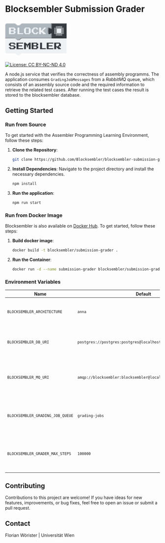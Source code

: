 # Blocksembler Submission Grader

## <img src="img/logo.png" alt="drawing" width="200"/>

[![License: CC BY-NC-ND 4.0](https://img.shields.io/badge/License-CC_BY--NC--ND_4.0-lightgrey.svg)](https://creativecommons.org/licenses/by-nc-nd/4.0/)


A node.js service that verifies the correctness of assembly
programms. The application consumes `GradingJobMessages` from
a _RabbitMQ_ queue, which consists of an assembly source code and
the required information to retrieve the related test cases. After
running the test cases the result is stored to the blocksembler database.

## Getting Started

### Run from Source

To get started with the Assembler Programming Learning Environment, follow these steps:

1. **Clone the Repository**:
   ```bash
   git clone https://github.com/Blocksembler/blocksembler-submission-grader.git
   ```

2. **Install Dependencies**: Navigate to the project directory and install the necessary dependencies.
   ```bash
   npm install
   ```

3. **Run the application**:
   ```bash
   npm run start
   ```

### Run from Docker Image

Blocksembler is also available on [Docker Hub](https://hub.docker.com/r/blocksembler/blocksembler-frontend/tags). To get
started, follow these steps:

1. **Build docker image**:
    ```bash
    docker build -t blocksembler/submission-grader .
    ```
2. **Run the Container**:
    ```bash
    docker run -d --name submission-grader blocksembler/submission-grader
    ```

### Environment Variables

| Name                             | Default                                                        | Description                                                               |
|----------------------------------|----------------------------------------------------------------|---------------------------------------------------------------------------|
| `BLOCKSEMBLER_ARCHITECTURE`      | `anna`                                                         | Identifier of the architecture plugin to load (e.g., `anna`).             |
| `BLOCKSEMBLER_DB_URI`            | `postgres://postgres:postgres@localhost/blocksembler`          | Connection string for the PostgreSQL database used by Blocksembler.       |
| `BLOCKSEMBLER_MQ_URI`            | `amqp://blocksembler:blocksembler@localhost:5672/blocksembler` | Connection URI for the RabbitMQ message broker used by Blocksembler.      |
| `BLOCKSEMBLER_GRADING_JOB_QUEUE` | `grading-jobs`                                                 | Name of the RabbitMQ queue from which grading jobs are consumed.          |
| `BLOCKSEMBLER_GRADER_MAX_STEPS`  | `100000`                                                       | Maximum number of execution steps allowed per grading job (safety limit). |

## Contributing

Contributions to this project are welcome! If you have ideas for new features, improvements, or bug fixes, feel free to
open an issue or submit a pull request.

## Contact

Florian Wörister | Universität Wien
